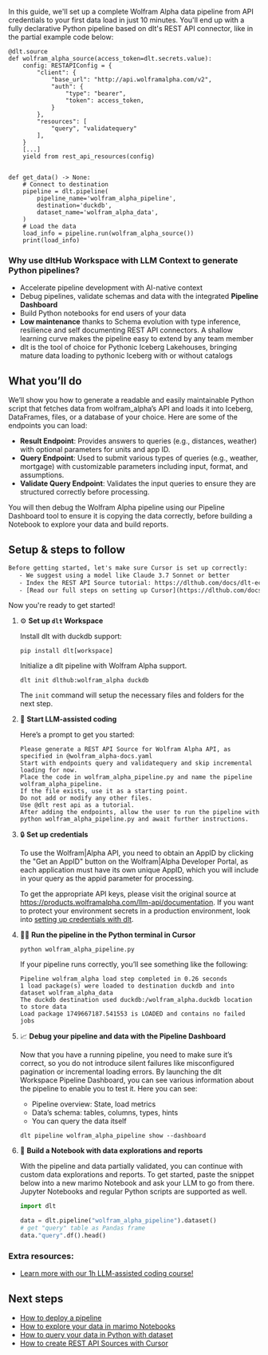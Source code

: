 In this guide, we'll set up a complete Wolfram Alpha data pipeline from API credentials to your first data load in just 10 minutes. You'll end up with a fully declarative Python pipeline based on dlt's REST API connector, like in the partial example code below:

```python-outcome
@dlt.source
def wolfram_alpha_source(access_token=dlt.secrets.value):
    config: RESTAPIConfig = {
        "client": {
            "base_url": "http://api.wolframalpha.com/v2",
            "auth": {
                "type": "bearer",
                "token": access_token,
            }
        },
        "resources": [
            "query", "validatequery"
        ],
    }
    [...]
    yield from rest_api_resources(config)


def get_data() -> None:
    # Connect to destination
    pipeline = dlt.pipeline(
        pipeline_name='wolfram_alpha_pipeline',
        destination='duckdb',
        dataset_name='wolfram_alpha_data', 
    )
    # Load the data
    load_info = pipeline.run(wolfram_alpha_source())
    print(load_info) 
```

### Why use dltHub Workspace with LLM Context to generate Python pipelines?

- Accelerate pipeline development with AI-native context
- Debug pipelines, validate schemas and data with the integrated **Pipeline Dashboard**
- Build Python notebooks for end users of your data
- **Low maintenance** thanks to Schema evolution with type inference, resilience and self documenting REST API connectors. A shallow learning curve makes the pipeline easy to extend by any team member
- dlt is the tool of choice for Pythonic Iceberg Lakehouses, bringing mature data loading to pythonic Iceberg with or without catalogs

## What you’ll do

We’ll show you how to generate a readable and easily maintainable Python script that fetches data from wolfram_alpha’s API and loads it into Iceberg, DataFrames, files, or a database of your choice. Here are some of the endpoints you can load:

- **Result Endpoint**: Provides answers to queries (e.g., distances, weather) with optional parameters for units and app ID.
- **Query Endpoint**: Used to submit various types of queries (e.g., weather, mortgage) with customizable parameters including input, format, and assumptions.
- **Validate Query Endpoint**: Validates the input queries to ensure they are structured correctly before processing.

You will then debug the Wolfram Alpha pipeline using our Pipeline Dashboard tool to ensure it is copying the data correctly, before building a Notebook to explore your data and build reports.

## Setup & steps to follow

```default
Before getting started, let's make sure Cursor is set up correctly:
   - We suggest using a model like Claude 3.7 Sonnet or better
   - Index the REST API Source tutorial: https://dlthub.com/docs/dlt-ecosystem/verified-sources/rest_api/ and add it to context as **@dlt rest api**
   - [Read our full steps on setting up Cursor](https://dlthub.com/docs/dlt-ecosystem/llm-tooling/cursor-restapi#23-configuring-cursor-with-documentation)
```

Now you're ready to get started!

1. ⚙️ **Set up `dlt` Workspace**
    
    Install dlt with duckdb support:
    ```shell
    pip install dlt[workspace]
    ```

    Initialize a dlt pipeline with Wolfram Alpha support.
    ```shell
    dlt init dlthub:wolfram_alpha duckdb
    ```

    The `init` command will setup the necessary files and folders for the next step.
    
2. 🤠 **Start LLM-assisted coding**
    
    Here’s a prompt to get you started:
    
    ```prompt
    Please generate a REST API Source for Wolfram Alpha API, as specified in @wolfram_alpha-docs.yaml 
    Start with endpoints query and validatequery and skip incremental loading for now. 
    Place the code in wolfram_alpha_pipeline.py and name the pipeline wolfram_alpha_pipeline. 
    If the file exists, use it as a starting point. 
    Do not add or modify any other files. 
    Use @dlt rest api as a tutorial. 
    After adding the endpoints, allow the user to run the pipeline with python wolfram_alpha_pipeline.py and await further instructions.
    ```

    
3. 🔒 **Set up credentials** 
    
    To use the Wolfram|Alpha API, you need to obtain an AppID by clicking the "Get an AppID" button on the Wolfram|Alpha Developer Portal, as each application must have its own unique AppID, which you will include in your query as the appid parameter for processing.
    
    To get the appropriate API keys, please visit the original source at https://products.wolframalpha.com/llm-api/documentation.
    If you want to protect your environment secrets in a production environment, look into [setting up credentials with dlt](https://dlthub.com/docs/walkthroughs/add_credentials).
    
4. 🏃‍♀️ **Run the pipeline in the Python terminal in Cursor**
    
    ```shell
    python wolfram_alpha_pipeline.py
    ```
    
    If your pipeline runs correctly, you’ll see something like the following:
    
    ```shell
    Pipeline wolfram_alpha load step completed in 0.26 seconds
    1 load package(s) were loaded to destination duckdb and into dataset wolfram_alpha_data
    The duckdb destination used duckdb:/wolfram_alpha.duckdb location to store data
    Load package 1749667187.541553 is LOADED and contains no failed jobs
    ```
    
5. 📈 **Debug your pipeline and data with the Pipeline Dashboard**

    Now that you have a running pipeline, you need to make sure it’s correct, so you do not introduce silent failures like misconfigured pagination or incremental loading errors. By launching the dlt Workspace Pipeline Dashboard, you can see various information about the pipeline to enable you to test it. Here you can see:
    - Pipeline overview: State, load metrics
    - Data’s schema: tables, columns, types, hints
    - You can query the data itself
    
    ```shell
    dlt pipeline wolfram_alpha_pipeline show --dashboard
    ```
    
6. 🐍 **Build a Notebook with data explorations and reports**

    With the pipeline and data partially validated, you can continue with custom data explorations and reports. To get started, paste the snippet below into a new marimo Notebook and ask your LLM to go from there. Jupyter Notebooks and regular Python scripts are supported as well.

    
    ```python
    import dlt

   data = dlt.pipeline("wolfram_alpha_pipeline").dataset()
   # get "query" table as Pandas frame
   data."query".df().head()
    ```

### Extra resources:

- [Learn more with our 1h LLM-assisted coding course!](https://www.youtube.com/watch?v=GGid70rnJuM)

## Next steps

- [How to deploy a pipeline](https://dlthub.com/docs/walkthroughs/deploy-a-pipeline)
- [How to explore your data in marimo Notebooks](https://dlthub.com/docs/general-usage/dataset-access/marimo)
- [How to query your data in Python with dataset](https://dlthub.com/docs/general-usage/dataset-access/dataset)
- [How to create REST API Sources with Cursor](https://dlthub.com/docs/dlt-ecosystem/llm-tooling/cursor-restapi)